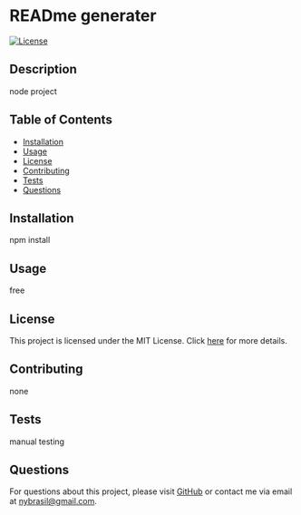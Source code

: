 # READme generater

[![License](https://img.shields.io/badge/License-MIT-brightgreen.svg)](https://opensource.org/licenses/MIT)

## Description

node project

## Table of Contents

- [Installation](#installation)
- [Usage](#usage)
- [License](#license)
- [Contributing](#contributing)
- [Tests](#tests)
- [Questions](#questions)

## Installation

npm install

## Usage

free

## License

This project is licensed under the MIT License. Click [here]([License](https://opensource.org/licenses/MIT)) for more details.



## Contributing

none

## Tests

manual testing

## Questions

For questions about this project, please visit [GitHub](https://github.com/nybrasil) or contact me via email at nybrasil@gmail.com.
